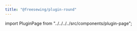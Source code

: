 ```yaml
---
title: "@freesewing/plugin-round"
---
```


import PluginPage from "../../../../src/components/plugin-page";

<PluginPage plugin="round" />
